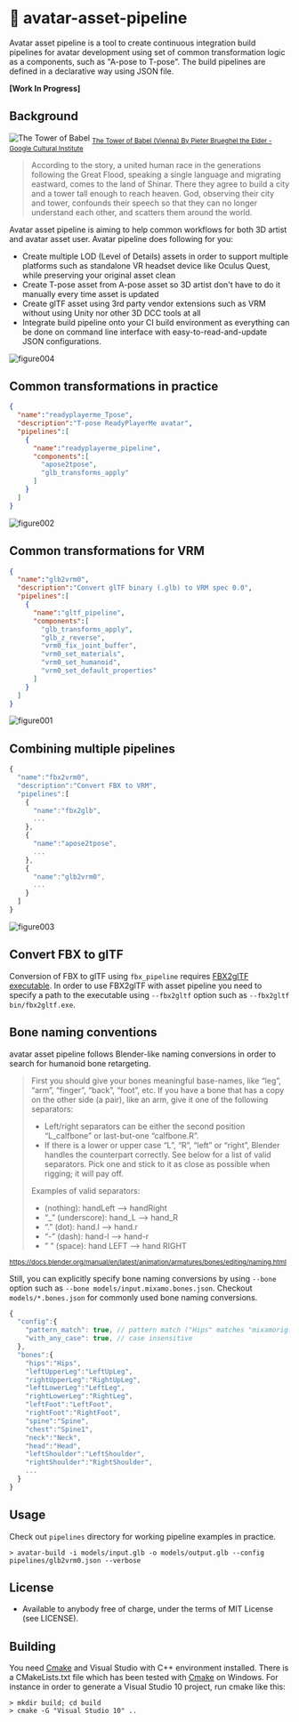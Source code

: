 # :diamond_shape_with_a_dot_inside: avatar-asset-pipeline

Avatar asset pipeline is a tool to create continuous integration build pipelines for avatar development using set of common transformation logic as a components, such as "A-pose to T-pose". The build pipelines are defined in a declarative way using JSON file.

**[Work In Progress]**

## Background

![The Tower of Babel](docs/The_Tower_of_Babel.jpg)
<sub>[The Tower of Babel (Vienna) By Pieter Brueghel the Elder - Google Cultural Institute](https://commons.wikimedia.org/w/index.php?curid=22178101)</sub>

> According to the story, a united human race in the generations following the Great Flood, speaking a single language and migrating eastward, comes to the land of Shinar. There they agree to build a city and a tower tall enough to reach heaven. God, observing their city and tower, confounds their speech so that they can no longer understand each other, and scatters them around the world. 

Avatar asset pipeline is aiming to help common workflows for both 3D artist and avatar asset user. Avatar pipeline does following for you:

* Create multiple LOD (Level of Details) assets in order to support multiple platforms such as standalone VR headset device like Oculus Quest, while preserving your original asset clean
* Create T-pose asset from A-pose asset so 3D artist don't have to do it manually every time asset is updated
* Create glTF asset using 3rd party vendor extensions such as VRM without using Unity nor other 3D DCC tools at all
* Integrate build pipeline onto your CI build environment as everything can be done on command line interface with easy-to-read-and-update JSON configurations.

![figure004](docs/figure004.png)

## Common transformations in practice


```json
{
  "name":"readyplayerme_Tpose",
  "description":"T-pose ReadyPlayerMe avatar",
  "pipelines":[
    {
      "name":"readyplayerme_pipeline",
      "components":[
        "apose2tpose",
        "glb_transforms_apply"
      ]
    }
  ]
}
```


![figure002](docs/figure002.png)

## Common transformations for VRM

```json
{
  "name":"glb2vrm0",
  "description":"Convert glTF binary (.glb) to VRM spec 0.0",
  "pipelines":[
    {
      "name":"gltf_pipeline",
      "components":[
        "glb_transforms_apply",
        "glb_z_reverse",
        "vrm0_fix_joint_buffer",
        "vrm0_set_materials",
        "vrm0_set_humanoid",
        "vrm0_set_default_properties"
      ]
    }
  ]
}
```

![figure001](docs/figure001.png)

## Combining multiple pipelines

```js
{
  "name":"fbx2vrm0",
  "description":"Convert FBX to VRM",
  "pipelines":[
    {
      "name":"fbx2glb",
      ...
    },
    {
      "name":"apose2tpose",
      ...
    },
    {
      "name":"glb2vrm0",
      ...
    }
  ]
}
```

![figure003](docs/figure003.png)

## Convert FBX to glTF

Conversion of FBX to glTF using `fbx_pipeline` requires [FBX2glTF executable](https://github.com/facebookincubator/FBX2glTF/releases). In order to use FBX2glTF with asset pipeline you need to specify a path to the executable using `--fbx2gltf` option such as `--fbx2gltf bin/fbx2gltf.exe`.

## Bone naming conventions

avatar asset pipeline follows Blender-like naming conversions in order to search for humanoid bone retargeting.

> First you should give your bones meaningful base-names, like “leg”, “arm”, “finger”, “back”, “foot”, etc.
> If you have a bone that has a copy on the other side (a pair), like an arm, give it one of the following separators:
>
> * Left/right separators can be either the second position “L_calfbone” or last-but-one “calfbone.R”.
> * If there is a lower or upper case “L”, “R”, “left” or “right”, Blender handles the counterpart correctly. See below for a list of valid separators. Pick one and stick to it as close as possible when rigging; it will pay off.
>
> Examples of valid separators:
>
> * (nothing): handLeft –> handRight
> * “_” (underscore): hand_L –> hand_R
> * “.” (dot): hand.l –> hand.r
> * “-” (dash): hand-l –> hand-r
>* ” ” (space): hand LEFT –> hand RIGHT

<sub>https://docs.blender.org/manual/en/latest/animation/armatures/bones/editing/naming.html</sub>

Still, you can explicitly specify bone naming conversions by using `--bone` option such as `--bone models/input.mixamo.bones.json`. Checkout `models/*.bones.json` for commonly used bone naming conversions.

```js
{
  "config":{
    "pattern_match": true, // pattern match ("Hips" matches "mixamorig:Hips" too)
    "with_any_case": true, // case insensitive
  },
  "bones":{
    "hips":"Hips",
    "leftUpperLeg":"LeftUpLeg",
    "rightUpperLeg":"RightUpLeg",
    "leftLowerLeg":"LeftLeg",
    "rightLowerLeg":"RightLeg",
    "leftFoot":"LeftFoot",
    "rightFoot":"RightFoot",
    "spine":"Spine",
    "chest":"Spine1",
    "neck":"Neck",
    "head":"Head",
    "leftShoulder":"LeftShoulder",
    "rightShoulder":"RightShoulder",
    ...
  }
}
```

## Usage

Check out `pipelines` directory for working pipeline examples in practice.

```
> avatar-build -i models/input.glb -o models/output.glb --config pipelines/glb2vrm0.json --verbose 
```

## License

* Available to anybody free of charge, under the terms of MIT License (see LICENSE).

## Building

You need [Cmake](https://cmake.org/download/) and Visual Studio with C++ environment installed. There is a CMakeLists.txt file which has been tested with [Cmake](https://cmake.org/download/) on Windows. For instance in order to generate a Visual Studio 10 project, run cmake like this:


```
> mkdir build; cd build
> cmake -G "Visual Studio 10" ..
```
